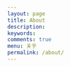 ```yaml
---
layout: page
title: About
description: 
keywords: 
comments: true
menu: 关于
permalink: /about/
---
```


